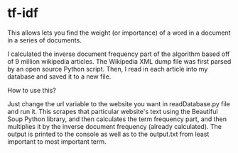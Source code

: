 # tf-idf
This allows lets you find the weight (or importance) of a word in a document in a series of documents.

I calculated the inverse document frequency part of the algorithm based off of 9 million wikipedia articles.
The Wikipedia XML dump file was first parsed by an open source Python script.
Then, I read in each article into my database and saved it to a new file.

How to use this?

Just change the url variable to the website you want in readDatabase.py file and run it. This scrapes that particular website's text using the Beautiful Soup Python library, and then calculates the term frequency part, and then multiplies it by the inverse document frequency (already calculated). The output is printed to the console as well as to the output.txt from least important to most important term.
